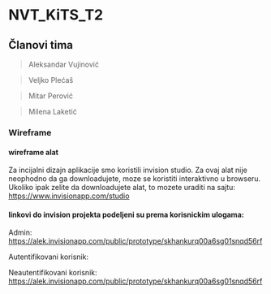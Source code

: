 # NVT_KiTS_T2

## Članovi tima

> Aleksandar Vujinović

> Veljko Plećaš

> Mitar Perović

> Milena Laketić

### Wireframe 
#### wireframe alat
Za incijalni dizajn aplikacije smo koristili invision studio. 
Za ovaj alat nije neophodno da ga downloadujete, moze se koristiti interaktivno u browseru.
Ukoliko ipak zelite da downloadujete alat, to mozete uraditi na sajtu: https://www.invisionapp.com/studio

#### linkovi do invision projekta podeljeni su prema korisnickim ulogama:

Admin: https://alek.invisionapp.com/public/prototype/skhankurq00a6sg01snqd56rf

Autentifikovani korisnik:

Neautentifikovani korisnik:  https://alek.invisionapp.com/public/prototype/skhankurq00a6sg01snqd56rf
